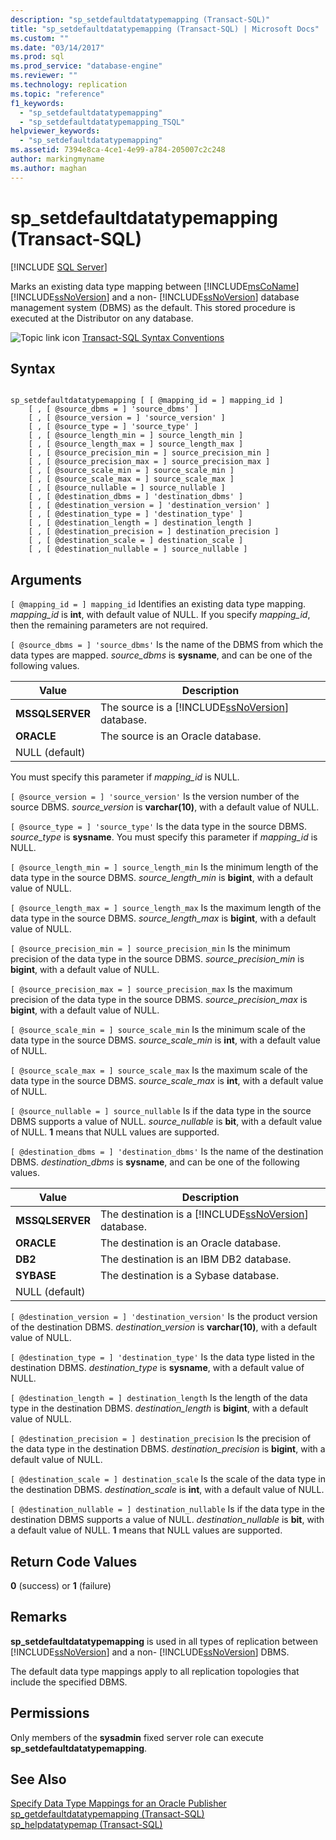 ```yaml
---
description: "sp_setdefaultdatatypemapping (Transact-SQL)"
title: "sp_setdefaultdatatypemapping (Transact-SQL) | Microsoft Docs"
ms.custom: ""
ms.date: "03/14/2017"
ms.prod: sql
ms.prod_service: "database-engine"
ms.reviewer: ""
ms.technology: replication
ms.topic: "reference"
f1_keywords: 
  - "sp_setdefaultdatatypemapping"
  - "sp_setdefaultdatatypemapping_TSQL"
helpviewer_keywords: 
  - "sp_setdefaultdatatypemapping"
ms.assetid: 7394e8ca-4ce1-4e99-a784-205007c2c248
author: markingmyname
ms.author: maghan
---
```

# sp_setdefaultdatatypemapping (Transact-SQL)
[!INCLUDE [SQL Server](../../includes/applies-to-version/sqlserver.md)]

  Marks an existing data type mapping between [!INCLUDE[msCoName](../../includes/msconame-md.md)] [!INCLUDE[ssNoVersion](../../includes/ssnoversion-md.md)] and a non- [!INCLUDE[ssNoVersion](../../includes/ssnoversion-md.md)] database management system (DBMS) as the default. This stored procedure is executed at the Distributor on any database.  
  
 ![Topic link icon](../../database-engine/configure-windows/media/topic-link.gif "Topic link icon") [Transact-SQL Syntax Conventions](../../t-sql/language-elements/transact-sql-syntax-conventions-transact-sql.md)  
  
## Syntax  
  
```  
  
sp_setdefaultdatatypemapping [ [ @mapping_id = ] mapping_id ]  
    [ , [ @source_dbms = ] 'source_dbms' ]  
    [ , [ @source_version = ] 'source_version' ]  
    [ , [ @source_type = ] 'source_type' ]   
    [ , [ @source_length_min = ] source_length_min ]  
    [ , [ @source_length_max = ] source_length_max ]  
    [ , [ @source_precision_min = ] source_precision_min ]  
    [ , [ @source_precision_max = ] source_precision_max ]  
    [ , [ @source_scale_min = ] source_scale_min ]  
    [ , [ @source_scale_max = ] source_scale_max ]  
    [ , [ @source_nullable = ] source_nullable ]  
    [ , [ @destination_dbms = ] 'destination_dbms' ]  
    [ , [ @destination_version = ] 'destination_version' ]  
    [ , [ @destination_type = ] 'destination_type' ]  
    [ , [ @destination_length = ] destination_length ]  
    [ , [ @destination_precision = ] destination_precision ]  
    [ , [ @destination_scale = ] destination_scale ]  
    [ , [ @destination_nullable = ] source_nullable ]  
```  
  
## Arguments  
`[ @mapping_id = ] mapping_id`
 Identifies an existing data type mapping.  *mapping_id* is **int**, with default value of NULL. If you specify *mapping_id*, then the remaining parameters are not required.  
  
`[ @source_dbms = ] 'source_dbms'`
 Is the name of the DBMS from which the data types are mapped. *source_dbms* is **sysname**, and can be one of the following values.  
  
|Value|Description|  
|-----------|-----------------|  
|**MSSQLSERVER**|The source is a [!INCLUDE[ssNoVersion](../../includes/ssnoversion-md.md)] database.|  
|**ORACLE**|The source is an Oracle database.|  
|NULL (default)||  
  
 You must specify this parameter if *mapping_id* is NULL.  
  
`[ @source_version = ] 'source_version'`
 Is the version number of the source DBMS. *source_version* is **varchar(10)**, with a default value of NULL.  
  
`[ @source_type = ] 'source_type'`
 Is the data type in the source DBMS. *source_type* is **sysname**. You must specify this parameter if *mapping_id* is NULL.  
  
`[ @source_length_min = ] source_length_min`
 Is the minimum length of the data type in the source DBMS. *source_length_min* is **bigint**, with a default value of NULL.  
  
`[ @source_length_max = ] source_length_max`
 Is the maximum length of the data type in the source DBMS. *source_length_max* is **bigint**, with a default value of NULL.  
  
`[ @source_precision_min = ] source_precision_min`
 Is the minimum precision of the data type in the source DBMS. *source_precision_min* is **bigint**, with a default value of NULL.  
  
`[ @source_precision_max = ] source_precision_max`
 Is the maximum precision of the data type in the source DBMS. *source_precision_max* is **bigint**, with a default value of NULL.  
  
`[ @source_scale_min = ] source_scale_min`
 Is the minimum scale of the data type in the source DBMS. *source_scale_min* is **int**, with a default value of NULL.  
  
`[ @source_scale_max = ] source_scale_max`
 Is the maximum scale of the data type in the source DBMS. *source_scale_max* is **int**, with a default value of NULL.  
  
`[ @source_nullable = ] source_nullable`
 Is if the data type in the source DBMS supports a value of NULL. *source_nullable* is **bit**, with a default value of NULL. **1** means that NULL values are supported.  
  
`[ @destination_dbms = ] 'destination_dbms'`
 Is the name of the destination DBMS. *destination_dbms* is **sysname**, and can be one of the following values.  
  
|Value|Description|  
|-----------|-----------------|  
|**MSSQLSERVER**|The destination is a [!INCLUDE[ssNoVersion](../../includes/ssnoversion-md.md)] database.|  
|**ORACLE**|The destination is an Oracle database.|  
|**DB2**|The destination is an IBM DB2 database.|  
|**SYBASE**|The destination is a Sybase database.|  
|NULL (default)||  
  
`[ @destination_version = ] 'destination_version'`
 Is the product version of the destination DBMS. *destination_version* is **varchar(10)**, with a default value of NULL.  
  
`[ @destination_type = ] 'destination_type'`
 Is the data type listed in the destination DBMS. *destination_type* is **sysname**, with a default value of NULL.  
  
`[ @destination_length = ] destination_length`
 Is the length of the data type in the destination DBMS. *destination_length* is **bigint**, with a default value of NULL.  
  
`[ @destination_precision = ] destination_precision`
 Is the precision of the data type in the destination DBMS. *destination_precision* is **bigint**, with a default value of NULL.  
  
`[ @destination_scale = ] destination_scale`
 Is the scale of the data type in the destination DBMS. *destination_scale* is **int**, with a default value of NULL.  
  
`[ @destination_nullable = ] destination_nullable`
 Is if the data type in the destination DBMS supports a value of NULL. *destination_nullable* is **bit**, with a default value of NULL. **1** means that NULL values are supported.  
  
## Return Code Values  
 **0** (success) or **1** (failure)  
  
## Remarks  
 **sp_setdefaultdatatypemapping** is used in all types of replication between [!INCLUDE[ssNoVersion](../../includes/ssnoversion-md.md)] and a non- [!INCLUDE[ssNoVersion](../../includes/ssnoversion-md.md)] DBMS.  
  
 The default data type mappings apply to all replication topologies that include the specified DBMS.  
  
## Permissions  
 Only members of the **sysadmin** fixed server role can execute **sp_setdefaultdatatypemapping**.  
  
## See Also  
 [Specify Data Type Mappings for an Oracle Publisher](../../relational-databases/replication/publish/specify-data-type-mappings-for-an-oracle-publisher.md)   
 [sp_getdefaultdatatypemapping &#40;Transact-SQL&#41;](../../relational-databases/system-stored-procedures/sp-getdefaultdatatypemapping-transact-sql.md)   
 [sp_helpdatatypemap &#40;Transact-SQL&#41;](../../relational-databases/system-stored-procedures/sp-helpdatatypemap-transact-sql.md)  
  
  
